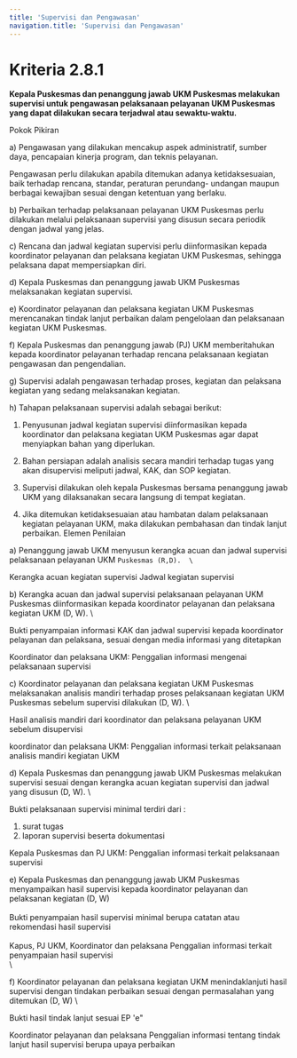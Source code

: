 ```yaml
---
title: 'Supervisi dan Pengawasan'
navigation.title: 'Supervisi dan Pengawasan'
---
```


# Kriteria 2.8.1 
**Kepala Puskesmas dan penanggung jawab UKM Puskesmas melakukan supervisi untuk pengawasan pelaksanaan pelayanan UKM Puskesmas yang dapat dilakukan secara terjadwal atau sewaktu-waktu.** 



Pokok Pikiran 

a) Pengawasan yang dilakukan mencakup aspek administratif, sumber daya, pencapaian kinerja program, dan teknis pelayanan. 

Pengawasan perlu dilakukan apabila ditemukan adanya ketidaksesuaian, baik terhadap rencana, standar, peraturan perundang- undangan maupun berbagai kewajiban sesuai dengan ketentuan yang berlaku. 

b) Perbaikan terhadap pelaksanaan pelayanan UKM Puskesmas perlu dilakukan melalui pelaksanaan supervisi yang disusun secara periodik dengan jadwal yang jelas. 

c) Rencana dan jadwal kegiatan supervisi perlu diinformasikan kepada koordinator pelayanan dan pelaksana kegiatan UKM Puskesmas, sehingga pelaksana dapat mempersiapkan diri. 

d) Kepala Puskesmas dan penanggung jawab UKM Puskesmas melaksanakan kegiatan supervisi. 

e) Koordinator pelayanan dan pelaksana kegiatan UKM Puskesmas merencanakan tindak lanjut perbaikan dalam pengelolaan dan pelaksanaan kegiatan UKM Puskesmas. 

f) Kepala Puskesmas dan penanggung jawab (PJ) UKM memberitahukan kepada koordinator pelayanan terhadap rencana pelaksanaan kegiatan pengawasan dan pengendalian. 

g) Supervisi adalah pengawasan terhadap proses, kegiatan dan pelaksana kegiatan yang sedang melaksanakan kegiatan. 

h) 	Tahapan pelaksanaan supervisi adalah sebagai berikut: 

1. Penyusunan jadwal kegiatan supervisi diinformasikan kepada koordinator dan pelaksana kegiatan UKM Puskesmas agar dapat menyiapkan bahan yang diperlukan. 

2. Bahan persiapan adalah analisis secara mandiri terhadap tugas yang akan disupervisi meliputi jadwal, KAK, dan SOP kegiatan. 

3. Supervisi dilakukan oleh kepala Puskesmas bersama penanggung jawab UKM yang dilaksanakan secara langsung di tempat kegiatan. 

4. Jika ditemukan ketidaksesuaian atau hambatan dalam pelaksanaan kegiatan pelayanan UKM, maka dilakukan pembahasan dan tindak lanjut perbaikan. 
Elemen Penilaian 




 a) Penanggung jawab UKM menyusun kerangka acuan dan jadwal supervisi pelaksanaan pelayanan UKM `Puskesmas (R,D).  \
`



Kerangka acuan kegiatan supervisi 
Jadwal kegiatan supervisi 




 b) Kerangka acuan dan jadwal supervisi pelaksanaan pelayanan UKM Puskesmas diinformasikan kepada koordinator pelayanan dan pelaksana kegiatan UKM (D, W). \




Bukti penyampaian informasi KAK dan jadwal supervisi kepada koordinator pelayanan dan pelaksana, sesuai dengan media informasi yang ditetapkan
 
Koordinator dan pelaksana UKM: Penggalian informasi mengenai pelaksanaan supervisi 




 c) Koordinator pelayanan dan pelaksana kegiatan UKM Puskesmas melaksanakan analisis mandiri terhadap proses pelaksanaan kegiatan UKM Puskesmas sebelum supervisi dilakukan (D, W).  \




 
Hasil analisis mandiri dari koordinator dan pelaksana pelayanan UKM sebelum 
disupervisi 
 
koordinator dan pelaksana UKM: Penggalian informasi terkait pelaksanaan analisis mandiri kegiatan UKM 
 




 d) Kepala Puskesmas dan penanggung jawab UKM Puskesmas melakukan supervisi sesuai dengan kerangka acuan kegiatan supervisi dan jadwal yang disusun (D, W).  \




 
Bukti pelaksanaan supervisi minimal terdiri dari : 
1. surat tugas 
2. laporan supervisi beserta dokumentasi 
 
Kepala Puskesmas dan PJ UKM: Penggalian informasi terkait pelaksanaan supervisi 




 e) Kepala Puskesmas dan penanggung jawab UKM Puskesmas menyampaikan hasil supervisi kepada koordinator pelayanan dan pelaksanan kegiatan (D, W) \
  \
Bukti penyampaian hasil supervisi minimal berupa catatan atau rekomendasi hasil supervisi  \
  \
Kapus, PJ UKM, Koordinator dan pelaksana Penggalian informasi terkait penyampaian hasil supervisi  \
  \



 f) Koordinator pelayanan dan pelaksana kegiatan UKM menindaklanjuti hasil supervisi dengan tindakan perbaikan sesuai dengan permasalahan yang ditemukan (D, W)  \




 
Bukti hasil tindak lanjut sesuai EP 'e" 
 
Koordinator pelayanan dan pelaksana Penggalian informasi tentang tindak lanjut hasil supervisi berupa upaya perbaikan 
 




